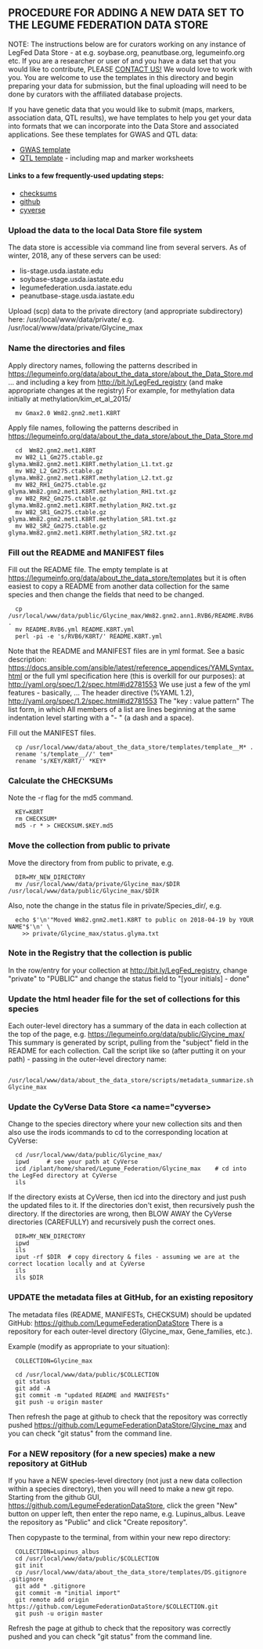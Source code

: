 ## PROCEDURE FOR ADDING A NEW DATA SET TO THE LEGUME FEDERATION DATA STORE

NOTE: The instructions below are for curators working on any instance of
LegFed Data Store - at e.g. soybase.org, peanutbase.org, legumeinfo.org etc. 
If you are a researcher or user of and you have a data set that you would like
to contribute, PLEASE <a href="https://legumeinfo.org/contact">CONTACT US!</a> 
We would love to work with you. You are welcome to use the templates in this 
directory and begin preparing your data for submission, but the final uploading
will need to be done by curators with the affiliated database projects.

If you have genetic data that you would like to submit (maps, markers, association data, QTL results), 
we have templates to help you get your data into formats that we can incorporate into the Data Store
and associated applications. See these templates for GWAS and QTL data:

  * [GWAS template](http://bit.ly/template__LIS_gwas)
  * [QTL template](http://bit.ly/template__LIS_qtl) - including map and marker worksheets 


#### Links to a few frequently-used updating steps:
  - [checksums](#checksums)
  - [github](#github) 
  - [cyverse](#cyverse)


### Upload the data to the local Data Store file system
The data store is accessible via command line from several servers.
As of winter, 2018, any of these servers can be used:
  - lis-stage.usda.iastate.edu 
  - soybase-stage.usda.iastate.edu 
  - legumefederation.usda.iastate.edu 
  - peanutbase-stage.usda.iastate.edu

Upload (scp) data to the private directory (and appropriate subdirectory) here:
  /usr/local/www/data/private/
  e.g.
  /usr/local/www/data/private/Glycine_max

### Name the directories and files
Apply directory names, following the patterns described in 
  https://legumeinfo.org/data/about_the_data_store/about_the_Data_Store.md
... and including a key from http://bit.ly/LegFed_registry (and make appropriate changes at the registry)
For example, for methylation data initially at methylation/kim_et_al_2015/ 
```
  mv Gmax2.0 Wm82.gnm2.met1.K8RT
```

Apply file names, following the patterns described in
  https://legumeinfo.org/data/about_the_data_store/about_the_Data_Store.md
  
```
  cd  Wm82.gnm2.met1.K8RT
  mv W82_L1_Gm275.ctable.gz   glyma.Wm82.gnm2.met1.K8RT.methylation_L1.txt.gz 
  mv W82_L2_Gm275.ctable.gz   glyma.Wm82.gnm2.met1.K8RT.methylation_L2.txt.gz
  mv W82_RH1_Gm275.ctable.gz  glyma.Wm82.gnm2.met1.K8RT.methylation_RH1.txt.gz
  mv W82_RH2_Gm275.ctable.gz  glyma.Wm82.gnm2.met1.K8RT.methylation_RH2.txt.gz
  mv W82_SR1_Gm275.ctable.gz  glyma.Wm82.gnm2.met1.K8RT.methylation_SR1.txt.gz
  mv W82_SR2_Gm275.ctable.gz  glyma.Wm82.gnm2.met1.K8RT.methylation_SR2.txt.gz
```

### Fill out the README and MANIFEST files
Fill out the README file. The empty template is at 
https://legumeinfo.org/data/about_the_data_store/templates
but it is often easiest to copy a README from another data collection for the 
same species and then change the fields that need to be changed.

```
  cp /usr/local/www/data/public/Glycine_max/Wm82.gnm2.ann1.RVB6/README.RVB6.yml .
  mv README.RVB6.yml README.K8RT.yml
  perl -pi -e 's/RVB6/K8RT/' README.K8RT.yml
```

Note that the README and MANIFEST files are in yml format. See a basic description:
https://docs.ansible.com/ansible/latest/reference_appendices/YAMLSyntax.html
or the full yml specification here (this is overkill for our purposes):
at http://yaml.org/spec/1.2/spec.html#id2781553
We use just a few of the yml features - basically, ...
The header directive (%YAML 1.2), http://yaml.org/spec/1.2/spec.html#id2781553
The "key : value pattern"
The list form, in which All members of a list are lines beginning at the same 
indentation level starting with a "- " (a dash and a space).

Fill out the MANIFEST files.
```
  cp /usr/local/www/data/about_the_data_store/templates/template__M* .
  rename 's/template__//' tem*
  rename 's/KEY/K8RT/' *KEY*
```

### Calculate the CHECKSUMs <a name="checksums"></a>
Note the -r flag for the md5 command.
```
  KEY=K8RT
  rm CHECKSUM*
  md5 -r * > CHECKSUM.$KEY.md5
```

### Move the collection from public to private
Move the directory from from public to private, e.g.
```
  DIR=MY_NEW_DIRECTORY
  mv /usr/local/www/data/private/Glycine_max/$DIR /usr/local/www/data/public/Glycine_max/$DIR
```
Also, note the change in the status file in private/Species_dir/, e.g. 
```
  echo $'\n'"Moved Wm82.gnm2.met1.K8RT to public on 2018-04-19 by YOUR NAME"$'\n' \
    >> private/Glycine_max/status.glyma.txt
```

### Note in the Registry that the collection is public 
In the row/entry for your collection at http://bit.ly/LegFed_registry, 
change "private" to "PUBLIC" and change the status field to "[your initials] - done" 

### Update the html header file for the set of collections for this species
Each outer-level directory has a summary of the data in each collection at the top of the
page, e.g. https://legumeinfo.org/data/public/Glycine_max/
This summary is generated by script, pulling from the "subject" field in the README 
for each collection. Call the script like so (after putting it on your path) - 
passing in the outer-level directory name:
```
  /usr/local/www/data/about_the_data_store/scripts/metadata_summarize.sh Glycine_max
```

### Update the CyVerse Data Store <a name="cyverse></a>
Change to the species directory where your new collection sits and then 
also use the irods icommands to cd to the corresponding location at CyVerse:

```
  cd /usr/local/www/data/public/Glycine_max/
  ipwd     # see your path at CyVerse
  icd /iplant/home/shared/Legume_Federation/Glycine_max    # cd into the LegFed directory at CyVerse
  ils
```
If the directory exists at CyVerse, then icd into the directory and just push the updated files to it.
If the directories don't exist, then recursively push the directory.
If the directories are wrong, then BLOW AWAY the CyVerse directories (CAREFULLY) and 
recursively push the correct ones.

```
  DIR=MY_NEW_DIRECTORY
  ipwd
  ils
  iput -rf $DIR  # copy directory & files - assuming we are at the correct location locally and at CyVerse
  ils
  ils $DIR
```
  
### UPDATE the metadata files at GitHub, for an existing repository <a name="github"></a>
The metadata files (README, MANIFESTs, CHECKSUM) should be updated GitHub:
https://github.com/LegumeFederationDataStore
There is a repository for each outer-level directory (Glycine_max, Gene_families, etc.).

Example (modify as appropriate to your situation):
```
  COLLECTION=Glycine_max

  cd /usr/local/www/data/public/$COLLECTION
  git status
  git add -A
  git commit -m "updated README and MANIFESTs"
  git push -u origin master
```

Then refresh the page at github to check that the repository was correctly pushed
  https://github.com/LegumeFederationDataStore/Glycine_max
and you can check "git status" from the command line.


### For a NEW repository (for a new species) make a new repository at GitHub
If you have a NEW species-level directory (not just a new data collection within a species directory), 
then you will need to make a new git repo. Starting from the github GUI,
https://github.com/LegumeFederationDataStore, click the green "New" button on upper left, then
enter the repo name, e.g. Lupinus_albus. Leave the repository as "Public" and click "Create repository".

Then copypaste to the terminal, from within your new repo directory:
```
  COLLECTION=Lupinus_albus
  cd /usr/local/www/data/public/$COLLECTION
  git init
  cp /usr/local/www/data/about_the_data_store/templates/DS.gitignore .gitignore
  git add * .gitignore
  git commit -m "initial import"
  git remote add origin https://github.com/LegumeFederationDataStore/$COLLECTION.git
  git push -u origin master
```
Refresh the page at github to check that the repository was correctly pushed
and you can check "git status" from the command line.

